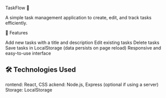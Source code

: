  TaskFlow 🚀

A simple task management application to create, edit, and track tasks efficiently.



📌 Features

 Add new tasks with a title and description
 Edit existing tasks
 Delete tasks
 Save tasks in LocalStorage (data persists on page reload)
 Responsive and easy-to-use interface



## 🛠 Technologies Used

rontend: React, CSS
ackend: Node.js, Express (optional if using a server)
Storage: LocalStorage


